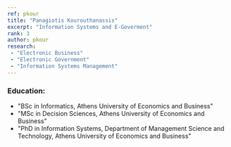 ```yaml
---
ref: pkour
title: "Panagiotis Kourouthanassis"
excerpt: "Information Systems and E-Goverment"
rank: 3
author: pkour
research:
 - "Electronic Business"
 - "Electronic Government"
 - "Information Systems Management"
---
```


### Education:
  - "BSc in Informatics, Athens University of Economics and Business"
  - "MSc in Decision Sciences, Athens University of Economics and Business"
  - "PhD in Information Systems, Department of Management Science and Technology, Athens University of Economics and Business"
